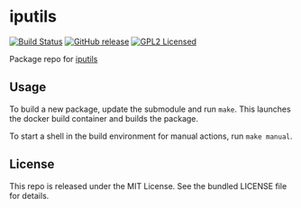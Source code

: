 iputils
==========

[![Build Status](https://img.shields.io/circleci/project/amylum/iputils/master.svg)](https://circleci.com/gh/amylum/iputils)
[![GitHub release](https://img.shields.io/github/release/amylum/iputils.svg)](https://github.com/amylum/iputils/releases)
[![GPL2 Licensed](http://img.shields.io/badge/license-GPL2-green.svg)](https://tldrlegal.com/license/gnu-general-public-license-v2)

Package repo for [iputils](https://github.com/iputils/iputils)

## Usage

To build a new package, update the submodule and run `make`. This launches the docker build container and builds the package.

To start a shell in the build environment for manual actions, run `make manual`.

## License

This repo is released under the MIT License. See the bundled LICENSE file for details.

